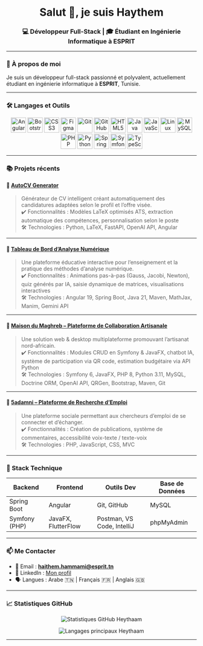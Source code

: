 <h1 align="center">Salut 👋, je suis Haythem</h1>
<h3 align="center">💻 Développeur Full-Stack | 🎓 Étudiant en Ingénierie Informatique à ESPRIT</h3>

---

### 🌟 À propos de moi

Je suis un développeur full-stack passionné et polyvalent, actuellement étudiant en ingénierie informatique à **ESPRIT**, Tunisie.  

---

### 🛠️ Langages et Outils

<p align="center">
  <img src="https://cdn.jsdelivr.net/gh/devicons/devicon/icons/angularjs/angularjs-original.svg" alt="Angular" width="40" height="40"/>
  <img src="https://cdn.jsdelivr.net/gh/devicons/devicon/icons/bootstrap/bootstrap-plain.svg" alt="Bootstrap" width="40" height="40"/>
  <img src="https://cdn.jsdelivr.net/gh/devicons/devicon/icons/css3/css3-original.svg" alt="CSS3" width="40" height="40"/>
  <img src="https://cdn.jsdelivr.net/gh/devicons/devicon/icons/figma/figma-original.svg" alt="Figma" width="40" height="40"/>
  <img src="https://cdn.jsdelivr.net/gh/devicons/devicon/icons/git/git-original.svg" alt="Git" width="40" height="40"/>
  <img src="https://cdn.jsdelivr.net/gh/devicons/devicon/icons/github/github-original.svg" alt="GitHub" width="40" height="40"/>
  <img src="https://cdn.jsdelivr.net/gh/devicons/devicon/icons/html5/html5-original.svg" alt="HTML5" width="40" height="40"/>
  <img src="https://cdn.jsdelivr.net/gh/devicons/devicon/icons/java/java-original.svg" alt="Java" width="40" height="40"/>
  <img src="https://cdn.jsdelivr.net/gh/devicons/devicon/icons/javascript/javascript-original.svg" alt="JavaScript" width="40" height="40"/>
  <img src="https://cdn.jsdelivr.net/gh/devicons/devicon/icons/linux/linux-original.svg" alt="Linux" width="40" height="40"/>
  <img src="https://cdn.jsdelivr.net/gh/devicons/devicon/icons/mysql/mysql-original.svg" alt="MySQL" width="40" height="40"/>
  <img src="https://cdn.jsdelivr.net/gh/devicons/devicon/icons/php/php-original.svg" alt="PHP" width="40" height="40"/>
  <img src="https://cdn.jsdelivr.net/gh/devicons/devicon/icons/python/python-original.svg" alt="Python" width="40" height="40"/>
  <img src="https://cdn.jsdelivr.net/gh/devicons/devicon/icons/spring/spring-original.svg" alt="Spring" width="40" height="40"/>
  <img src="https://cdn.jsdelivr.net/gh/devicons/devicon/icons/symfony/symfony-original.svg" alt="Symfony" width="40" height="40"/>
  <img src="https://cdn.jsdelivr.net/gh/devicons/devicon/icons/typescript/typescript-original.svg" alt="TypeScript" width="40" height="40"/>
</p>

---

### 📚 Projets récents

#### 🔗 [AutoCV Generator](https://github.com/Heythaam/AutoCV-Generator)  
> Générateur de CV intelligent créant automatiquement des candidatures adaptées selon le profil et l’offre visée.  
> ✔️ Fonctionnalités : Modèles LaTeX optimisés ATS, extraction automatique des compétences, personnalisation selon le poste  
> 🛠️ Technologies : Python, LaTeX, FastAPI, OpenAI API, Angular  

---

#### 🔗 [Tableau de Bord d’Analyse Numérique](https://github.com/Heythaam/Tableau-de-Bord-Interactif-pour-l-Enseignement-de-l-Analyse-Num-rique)  
> Une plateforme éducative interactive pour l’enseignement et la pratique des méthodes d’analyse numérique.  
> ✔️ Fonctionnalités : Animations pas-à-pas (Gauss, Jacobi, Newton), quiz générés par IA, saisie dynamique de matrices, visualisations interactives  
> 🛠️ Technologies : Angular 19, Spring Boot, Java 21, Maven, MathJax, Manim, Gemini API  

---

#### 🔗 [Maison du Maghreb – Plateforme de Collaboration Artisanale](https://github.com/Heythaam/3A-PIDEV-maison-du-maghreb)  
> Une solution web & desktop multiplateforme promouvant l’artisanat nord-africain.  
> ✔️ Fonctionnalités : Modules CRUD en Symfony & JavaFX, chatbot IA, système de participation via QR code, estimation budgétaire via API Python  
> 🛠️ Technologies : Symfony 6, JavaFX, PHP 8, Python 3.11, MySQL, Doctrine ORM, OpenAI API, QRGen, Bootstrap, Maven, Git  

---

#### 🔗 [5adamni – Plateforme de Recherche d’Emploi](https://github.com/Heythaam/Projet2A-5adamni)  
> Une plateforme sociale permettant aux chercheurs d’emploi de se connecter et d’échanger.  
> ✔️ Fonctionnalités : Création de publications, système de commentaires, accessibilité voix-texte / texte-voix  
> 🛠️ Technologies : PHP, JavaScript, CSS, MVC  

---


### 🧰 Stack Technique

| Backend | Frontend | Outils Dev | Base de Données |
|---------|----------|------------|-----------------|
| Spring Boot | Angular | Git, GitHub | MySQL |
| Symfony (PHP) | JavaFX, FlutterFlow | Postman, VS Code, IntelliJ | phpMyAdmin |

---

### 📫 Me Contacter

- 📧 Email : **haithem.hammami@esprit.tn**  
- 💼 LinkedIn : [Mon profil](https://www.linkedin.com/in/heytham-hammami-6a9733248/)  
- 🗣️ Langues : Arabe 🇹🇳 | Français 🇫🇷 | Anglais 🇬🇧  

---

### 📈 Statistiques GitHub

<p align="center">
  <img src="https://github-readme-stats.vercel.app/api?username=Heythaam&show_icons=true&theme=react&hide_border=true" alt="Statistiques GitHub Heythaam" />
</p>

<p align="center">
  <img src="https://github-readme-stats.vercel.app/api/top-langs/?username=Heythaam&layout=compact&theme=react&hide_border=true" alt="Langages principaux Heythaam" />
</p>

---
